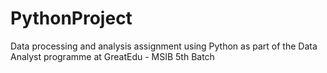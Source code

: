 # PythonProject
Data processing and analysis assignment using Python as part of the Data Analyst programme at GreatEdu - MSIB 5th Batch
